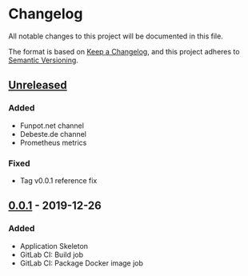# Changelog

All notable changes to this project will be documented in this file.

The format is based on [Keep a Changelog](https://keepachangelog.com/en/1.0.0/),
and this project adheres to [Semantic Versioning](https://semver.org/spec/v2.0.0.html).

## [Unreleased]
### Added
- Funpot.net channel
- Debeste.de channel
- Prometheus metrics

### Fixed
- Tag v0.0.1 reference fix

## [0.0.1] - 2019-12-26
### Added
- Application Skeleton
- GitLab CI: Build job
- GitLab CI: Package Docker image job

[unreleased]: https://gitlab.com/ruslanys/ifunny/compare/v0.0.1...HEAD
[0.0.1]: https://gitlab.com/ruslanys/ifunny/-/tags/v0.0.1
